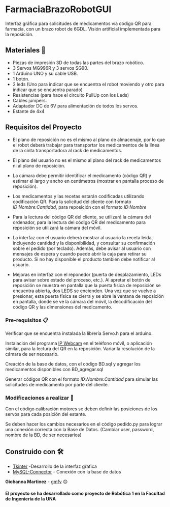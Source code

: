 # FarmaciaBrazoRobotGUI
Interfaz gráfica para solicitudes de medicamentos vía código QR para farmacia, con un brazo robot de 6GDL. Visión artificial implementada para la reposición.

## Materiales 🚀

* Piezas de impresión 3D de todas las partes del brazo robótico.
* 3 Servos MG996R y 3 servos SG90.
* 1 Arduino UNO y su cable USB.
* 1 botón.
* 2 leds (Uno para indicar que se encuentra el robot moviendo y otro para indicar que se encuentra parado)
* Resistencias (para hace el circuito PullUp con los Leds) 
* Cables jumpers.
* Adaptador DC de 6V para alimentación de todos los servos.
* Estante de 4x4

## Requisitos del Proyecto
* El plano de reposición no es el mismo al plano de almacenaje, por lo que el robot deberá trabajar para transportar los medicamentos de la línea de la cinta transportadora al rack de medicamentos.

* El plano del usuario no es el mismo al plano del rack de medicamentos ni al plano de reposición.

* La cámara debe permitir identificar el medicamento (código QR) y estimar el largo y ancho en centímetros (mostrar en pantalla proceso de reposición).

* Los medicamentos y las recetas estarán codificadas utilizando codificación QR. Para la solicitud del cliente con formato _ID:Nombre:Cantidad_, para reposición con el formato _ID:Nombre_

* Para la lectura del código QR del cliente, se utilizará la cámara del ordenador, para la lectura del código QR del medicamento para reposición se utilizará la cámara del móvil.

* La interfaz con el usuario deberá mostrar al usuario la receta leída, incluyendo cantidad y la disponibilidad, y consultar su confirmación sobre el pedido (por teclado). Además, debe avisar al usuario con mensajes de espera y cuando puede abrir la caja para retirar su producto. Si no hay disponible el producto también debe notificar al usuario.

* Mejoras en interfaz con el reponedor (puerta de desplazamiento, LEDs para avisar sobre estado del proceso, etc.). Al apretar el botón de reposición se muestra en pantalla que la puerta física de reposición se encuentra abierta, dos LEDS se encienden. Una vez que se vuelve a presionar, esta puerta física se cierra y se abre la ventana de reposición en pantalla, donde se ve la cámara del móvil, la decodificación del código QR y las dimensiones del medicamento.

### Pre-requisitos 📋

Verificar que se encuentra instalada la librería Servo.h para el arduino.
 
Instalación del programa [IP Webcam](https://www.programaspato.com/es/2012/04/ipwebcam-aplicacion-para-utilizar-webcam-de-movil-android-con-pc-via-wifi/) en el teléfono móvil, o aplicación similar, para la lectura del QR en la reposición. Variar la resolución de la cámara de ser necesario.

Creación de la base de datos, con el código BD.sql y agregar los medicamentos disponibles con BD_agregar.sql

Generar códigos QR con el formato _ID:Nombre:Cantidad_ para simular las solicitudes de medicamento por parte del cliente.

### Modificaciones a realizar 🔧

Con el código calibración motores se deben definir las posiciones de los servos para cada posición del estante.

Se deben hacer los cambios necesarios en el código pedido.py para lograr una conexión correcta con la Base de Datos. (Cambiar user, password, nombre de la BD, de ser necesarios)


## Construido con 🛠️

* [Tkinter](https://docs.python.org/3/library/tkinter.html/) -Desarrollo de la interfaz gráfica
* [MySQL-Connector](https://dev.mysql.com/doc/connector-python/en/) - Conexión con la base de datos




**Giohanna Martinez** - [gmfv](https://github.com/gmfv) 😊

#### El proyecto se ha desarrollado como proyecto de Robótica 1 en la Facultad de Ingeniería de la UNA
